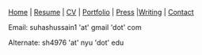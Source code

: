 
[Home](suhacker1.github.io) | [Resume](https://sshussain.me/SH_Resume.pdf) | [CV](https://sshussain.me/SH_CV.pdf) | [Portfolio](suhacker1.github.io/portfolio) | [Press](suhacker1.github.io/press) |[Writing](suhacker1.github.io/writing) | [Contact](suhacker1.github.io/contact)

Email: suhashussain1 'at' gmail 'dot' com

Alternate: sh4976 'at' nyu 'dot' edu
